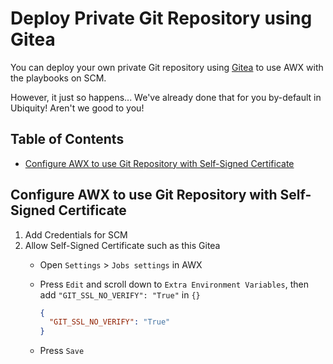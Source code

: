 <!-- omit in toc -->
# Deploy Private Git Repository using Gitea

You can deploy your own private Git repository using [Gitea](https://gitea.io/en-us/) to use AWX with the playbooks on SCM.

However, it just so happens... We've already done that for you by-default in Ubiquity! Aren't we good to you!

<!-- omit in toc -->
## Table of Contents

- [Configure AWX to use Git Repository with Self-Signed Certificate](#configure-awx-to-use-git-repository-with-self-signed-certificate)

## Configure AWX to use Git Repository with Self-Signed Certificate

1. Add Credentials for SCM
2. Allow Self-Signed Certificate such as this Gitea
   - Open `Settings` > `Jobs settings` in AWX
   - Press `Edit` and scroll down to `Extra Environment Variables`, then add `"GIT_SSL_NO_VERIFY": "True"` in `{}`

     ```json
     {
       "GIT_SSL_NO_VERIFY": "True"
     }
     ```

   - Press `Save`
